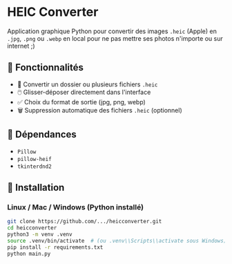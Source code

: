 # HEIC Converter

Application graphique Python pour convertir des images `.heic` (Apple) en `.jpg`, `.png` ou `.webp` en local pour ne pas mettre ses photos n'importe ou sur internet ;)

## 🔧 Fonctionnalités

- 📂 Convertir un dossier ou plusieurs fichiers `.heic`
- 🖱️ Glisser-déposer directement dans l'interface
- ✅ Choix du format de sortie (jpg, png, webp)
- 🗑️ Suppression automatique des fichiers `.heic` (optionnel)

## 🧪 Dépendances

- `Pillow`
- `pillow-heif`
- `tkinterdnd2`

## 🚀 Installation

### Linux / Mac / Windows (Python installé)

```bash
git clone https://github.com/.../heicconverter.git
cd heicconverter
python3 -m venv .venv
source .venv/bin/activate  # (ou .venv\\Scripts\\activate sous Windows)
pip install -r requirements.txt
python main.py
```
